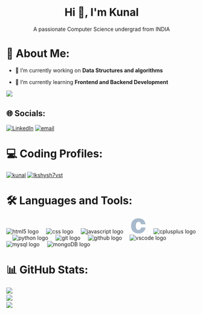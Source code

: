 <h1 align="center">Hi 👋, I'm Kunal </h1>
<p align="center">A passionate Computer Science undergrad from INDIA</p>

# 💫 About Me:

- 🔭 I’m currently working on **Data Structures and algorithms**

- 🌱 I’m currently learning **Frontend and Backend Development**

<div align="left">
  <img src="https://visitor-badge.laobi.icu/badge?page_id=KunalSeh.KunalSeh&"  />
</div>

## 🌐 Socials:
[![LinkedIn](https://img.shields.io/badge/LinkedIn-%230077B5.svg?logo=linkedin&logoColor=white)]([https://linkedin.com/in/jainlakshit](https://www.linkedin.com/in/kunal-sehrawat-866233256/)) [![email](https://img.shields.io/badge/Email-D14836?logo=gmail&logoColor=white)](mailto:kunalsehrawat4809@gmail.com) 

# 💻 Coding Profiles:
<p align="left">
<a href="https://leetcode.com/u/kunalsehrawat4809_/" target="blank"><img align="center" src="https://raw.githubusercontent.com/rahuldkjain/github-profile-readme-generator/master/src/images/icons/Social/leet-code.svg" alt="kunal" height="30" width="40" /></a>
<a href="https://www.geeksforgeeks.org/user/kunalsehrelef/" target="blank"><img align="center" src="https://raw.githubusercontent.com/rahuldkjain/github-profile-readme-generator/master/src/images/icons/Social/geeks-for-geeks.svg" alt="lkshysh7vst" height="30" width="40" /></a>
</p>

# 🛠️ Languages and Tools:

<div align="left">
  <img src="https://cdn.jsdelivr.net/gh/devicons/devicon/icons/html5/html5-original.svg" height="40" alt="html5 logo"  />
  <img width="12" />
  <img src="https://cdn.jsdelivr.net/gh/devicons/devicon/icons/css3/css3-original.svg" height="40" alt="css logo"  />
  <img width="12" />
  <img src="https://cdn.jsdelivr.net/gh/devicons/devicon/icons/javascript/javascript-original.svg" height="40" alt="javascript logo"  />
  <img width="12" />
  <img src="https://raw.githubusercontent.com/devicons/devicon/master/icons/c/c-original.svg"  height="40" alt="C"  />
  <img width="12" />
  <img src="https://cdn.jsdelivr.net/gh/devicons/devicon/icons/cplusplus/cplusplus-original.svg" height="40" alt="cplusplus logo"  />
  <img width="12" />
  <img src="https://cdn.jsdelivr.net/gh/devicons/devicon/icons/python/python-original.svg" height="40" alt="python logo"  />
  <img width="12" />
  <img src="https://cdn.jsdelivr.net/gh/devicons/devicon/icons/git/git-original.svg" height="40" alt="git logo"  />
  <img width="12" />
  <img src="https://cdn.jsdelivr.net/gh/devicons/devicon/icons/github/github-original.svg" height="40" alt="github logo"  />
  <img width="12" />
  <img src="https://cdn.jsdelivr.net/gh/devicons/devicon/icons/vscode/vscode-original.svg" height="40" alt="vscode logo"  />
  <img width="12" />
  <img src="https://cdn.jsdelivr.net/gh/devicons/devicon/icons/mysql/mysql-original.svg" height="40" alt="mysql logo"  />
  <img width="12" />
  <img src="https://cdn.jsdelivr.net/gh/devicons/devicon/icons/mongoDB/mongoDB-original.svg" height="40" alt="mongoDB logo"  />
</div>



# 📊 GitHub Stats:
![](https://github-readme-stats.vercel.app/api?username=KunalSeh&theme=dark&hide_border=true&include_all_commits=false&count_private=false)<br/>
![](https://nirzak-streak-stats.vercel.app/?user=KunalSeh&theme=dark&hide_border=true)<br/>
![](https://github-readme-stats.vercel.app/api/top-langs/?username=KunalSeh&theme=dark&hide_border=true&include_all_commits=false&count_private=false&layout=compact)


<!-- Proudly created with GPRM ( https://gprm.itsvg.in ) -->
